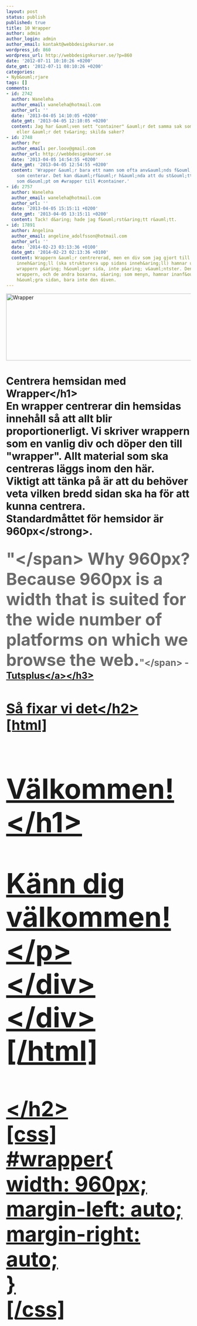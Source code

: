 ```yaml
---
layout: post
status: publish
published: true
title: 10 Wrapper
author: admin
author_login: admin
author_email: kontakt@webbdesignkurser.se
wordpress_id: 860
wordpress_url: http://webbdesignkurser.se/?p=860
date: '2012-07-11 10:10:26 +0200'
date_gmt: '2012-07-11 08:10:26 +0200'
categories:
- Nyb&ouml;rjare
tags: []
comments:
- id: 2742
  author: Waneleha
  author_email: waneleha@hotmail.com
  author_url: ''
  date: '2013-04-05 14:10:05 +0200'
  date_gmt: '2013-04-05 12:10:05 +0200'
  content: Jag har &auml;ven sett "container" &auml;r det samma sak som "wrapper"
    eller &auml;r det tv&aring; skilda saker?
- id: 2748
  author: Per
  author_email: per.loov@gmail.com
  author_url: http://webbdesignkurser.se
  date: '2013-04-05 14:54:55 +0200'
  date_gmt: '2013-04-05 12:54:55 +0200'
  content: 'Wrapper &auml;r bara ett namn som ofta anv&auml;nds f&ouml;r css-funktionen
    som centerar. Det kan d&auml;rf&ouml;r h&auml;nda att du st&ouml;tt p&aring; n&aring;gon
    som d&ouml;pt om #wrapper till #container.'
- id: 2757
  author: Waneleha
  author_email: waneleha@hotmail.com
  author_url: ''
  date: '2013-04-05 15:15:11 +0200'
  date_gmt: '2013-04-05 13:15:11 +0200'
  content: Tack! d&aring; hade jag f&ouml;rst&aring;tt r&auml;tt.
- id: 17891
  author: Angelina
  author_email: angeline_adolfsson@hotmail.com
  author_url: ''
  date: '2014-02-23 03:13:36 +0100'
  date_gmt: '2014-02-23 02:13:36 +0100'
  content: Wrappern &auml;r centrererad, men en div som jag gjort till en box utan
    inneh&aring;ll (ska strukturera upp sidans inneh&aring;ll) hamnar utanf&ouml;r
    wrappern p&aring; h&ouml;ger sida, inte p&aring; v&auml;ntster. Den &auml;r inuti
    wrappern, och de andra boxarna, s&aring; som menyn, hamnar inanf&ouml;r p&aring;
    h&ouml;gra sidan, bara inte den diven.
---
```

<p><img src="&#47;wp-content&#47;uploads&#47;2012&#47;07&#47;nyborjare-wrapper.png" alt="Wrapper" width="695" height="182" class="alignnone size-full wp-image-2946" &#47;></p>
<h1>Centrera hemsidan med Wrapper<&#47;h1><br />
En wrapper centrerar din hemsidas inneh&aring;ll s&aring; att allt blir proportionerligt. Vi skriver wrappern som en vanlig div och d&ouml;per den till "wrapper". Allt material som ska centreras l&auml;ggs inom den h&auml;r.<br />
Viktigt att t&auml;nka p&aring; &auml;r att du beh&ouml;ver veta vilken bredd sidan ska ha f&ouml;r att kunna centrera.<br />
Standardm&aring;ttet f&ouml;r hemsidor &auml;r <strong>960px<&#47;strong>.</p>
<h3 style="color: #6b6b6b; margin-top: 30px;"><span style="font-size: 45px;">"<&#47;span> Why 960px? Because 960px is a width that is suited for the wide number of platforms on which we browse the web.<span style="font-size: 25px;">"<&#47;span> - <a href="http:&#47;&#47;webdesign.tutsplus.com&#47;articles&#47;workflow&#47;using-the-960-grid-system-as-a-design-framework&#47;" target="_blank">Tutsplus<&#47;a><&#47;h3><br&#47;></p>
<h2>S&aring; fixar vi det<&#47;h2><br />
[html]</p>
<div id="wrapper">
<div id="ruta">
<h1>V&auml;lkommen!<&#47;h1></p>
<p>K&auml;nn dig v&auml;lkommen!<&#47;p><br />
    <&#47;div><br />
<&#47;div><br />
[&#47;html]</p>
<h2><&#47;h2><br />
[css]<br />
#wrapper{<br />
width: 960px;<br />
margin-left: auto;<br />
margin-right: auto;<br />
}<br />
[&#47;css]</p>

